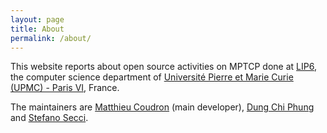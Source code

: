 ```yaml
---
layout: page
title: About
permalink: /about/
---
```


This website reports about open source activities on MPTCP done at <a href="http://www.lip6.fr">LIP6</a>, the computer science department of <a href="http://www.upmc.fr">Université Pierre et Marie Curie (UPMC) - Paris VI</a>, France.

The maintainers are <a href="http://www.lip6.fr/actualite/personnes-fiche.php?ident=D1337">Matthieu Coudron</a> (main developer), <a href="http://www.lip6.fr/actualite/personnes-fiche.php?ident=P897">Dung Chi Phung</a> and <a href="http://lip6.fr/Stefano.Secci">Stefano Secci</a>. 
